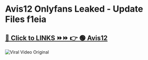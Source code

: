 
 # Avis12 Onlyfans Leaked - Update Files f1eia

## <h2><a href="https://clipsfans.com/Avis12&ref=git">🔗 Click to LINKS ⏩⏩ 👉 🟢 Avis12 </a></h2>

<a href="https://clipsfans.com/Avis12&ref=git" rel="nofollow" data-target="animated-image.originalLink"><img src="https://i.ibb.co.com/xMMVF88/686577567.gif" alt="Viral Video Original" style="max-width: 100%; display: inline-block;" data-target="animated-image.originalImage"></a>


